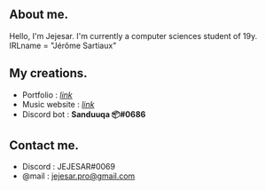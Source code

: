 ## About me.
Hello, I'm Jejesar. I'm currently a computer sciences student of 19y. 
IRLname = "Jérôme Sartiaux"

## My creations.

- Portfolio : [*link*](https://jejesar.hosterfy.fr/)
- Music website : [*link*](https://greenpeppermusic.be/)
- Discord bot : **Sanduuqa 📦#0686**

## Contact me.
- Discord : JEJESAR#0069
- @mail : jejesar.pro@gmail.com
